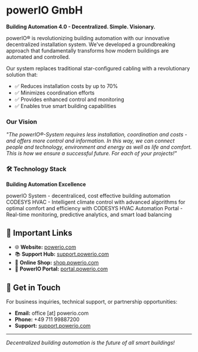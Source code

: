 # powerIO GmbH

**Building Automation 4.0 - Decentralized. Simple. Visionary.**

powerIO® is revolutionizing building automation with our innovative decentralized installation system. We've developed a groundbreaking approach that fundamentally transforms how modern buildings are automated and controlled.

Our system replaces traditional star-configured cabling with a revolutionary solution that:

- ✅ Reduces installation costs by up to 70%
- ✅ Minimizes coordination efforts
- ✅ Provides enhanced control and monitoring
- ✅ Enables true smart building capabilities

### Our Vision

*"The powerIO®-System requires less installation, coordination and costs - and offers more control and information. In this way, we can connect people and technology, environment and energy as well as life and comfort. This is how we ensure a successful future. For each of your projects!"*

### 🛠️ Technology Stack

**Building Automation Excellence**

powerIO System - decentraliced, cost effective building automation
CODESYS HVAC - Intelligent climate control with advanced algorithms for optimal comfort and efficiency with CODESYS
HVAC Automation Portal - Real-time monitoring, predictive analytics, and smart load balancing

## 🔗 Important Links

- 🌐 **Website:** [powerio.com](https://powerio.com)
- 📚 **Support Hub:** [support.powerio.com](https://support.powerio.com)
- 🛒 **Online Shop:** [shop.powerio.com](https://shop.powerio.com/shop)
- 🔧 **PowerIO Portal:** [portal.powerio.com](https://portal.powerio.com/)

## 📧 Get in Touch

For business inquiries, technical support, or partnership opportunities:
- **Email:** office [at] powerio.com
- **Phone:** +49 711 99887200
- **Support:** [support.powerio.com](https://support.powerio.com)

---

*Decentralized building automation is the future of all smart buildings!*
